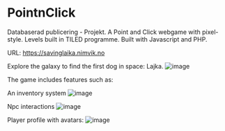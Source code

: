 # PointnClick
Databaserad publicering - Projekt.
A Point and Click webgame with pixel-style. 
Levels built in TILED programme. Built with Javascript and PHP. 

URL: https://savinglaika.nimvik.no 

Explore the galaxy to find the first dog in space: Lajka.
![image](https://github.com/seasharpu/PointnClick/assets/56878276/7593e6c7-4c6d-4736-8569-40cdbcdbd063)

The game includes features such as:

An inventory system
![image](https://github.com/seasharpu/PointnClick/assets/56878276/f2480011-1bc3-4571-994e-a0168a61e8ce)

Npc interactions
![image](https://github.com/seasharpu/PointnClick/assets/56878276/417b606a-86c6-46fe-85a6-086787417d89)

Player profile with avatars:
![image](https://github.com/seasharpu/PointnClick/assets/56878276/d2a1f82b-8cc6-4db9-8da3-83a4611ad808)

